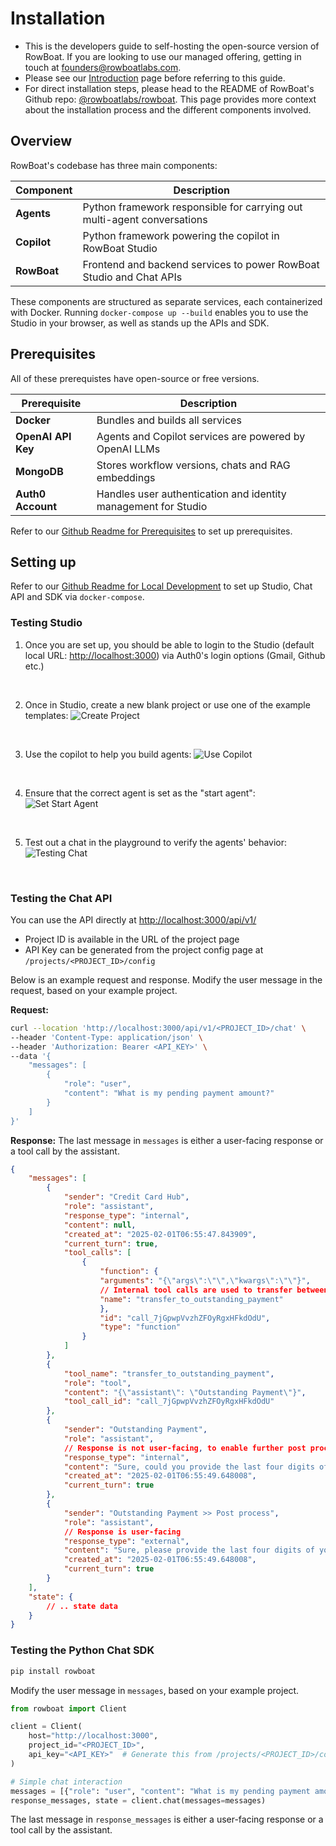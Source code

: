 # Installation

- This is the developers guide to self-hosting the open-source version of RowBoat. If you are looking to use our managed offering, getting in touch at [founders@rowboatlabs.com](mailto:founders@rowboatlabs.com).
- Please see our [Introduction](/) page before referring to this guide.
- For direct installation steps, please head to the README of RowBoat's Github repo: [@rowboatlabs/rowboat](https://github.com/rowboatlabs/rowboat/). This page provides more context about the installation process and the different components involved. 

## Overview

RowBoat's codebase has three main components:

| Component | Description |
|--------------|---------------|
| **Agents** | Python framework responsible for carrying out multi-agent conversations |
| **Copilot** | Python framework powering the copilot in RowBoat Studio |
| **RowBoat** | Frontend and backend services to power RowBoat Studio and Chat APIs |

These components are structured as separate services, each containerized with Docker. Running `docker-compose up --build` enables you to use the Studio in your browser, as well as stands up the APIs and SDK. 

## Prerequisites
All of these prerequistes have open-source or free versions.

| Prerequisite | Description |
|--------------|---------------|
| **Docker** | Bundles and builds all services |
| **OpenAI API Key** | Agents and Copilot services are powered by OpenAI LLMs |
| **MongoDB** | Stores workflow versions, chats and RAG embeddings |
| **Auth0 Account** | Handles user authentication and identity management for Studio |

Refer to our [Github Readme for Prerequisites](https://github.com/rowboatlabs/rowboat/?tab=readme-ov-file#prerequisites) to set up prerequisites.

## Setting up

Refer to our [Github Readme for Local Development](https://github.com/rowboatlabs/rowboat/?tab=readme-ov-file#local-development-setup) to set up Studio, Chat API and SDK via `docker-compose`. 

### Testing Studio

1. Once you are set up, you should be able to login to the Studio (default local URL: [http://localhost:3000](http://localhost:8000)) via Auth0's login options (Gmail, Github etc.)
<br>

2. Once in Studio, create a new blank project or use one of the example templates:
![Create Project](img/project-page.png)
<br>

3. Use the copilot to help you build agents:
![Use Copilot](img/use-copilot.png)
<br>

4. Ensure that the correct agent is set as the "start agent":
![Set Start Agent](img/start-agent.png)
<br>

5. Test out a chat in the playground to verify the agents' behavior:
![Testing Chat](img/testing-chat.png)
<br>

### Testing the Chat API

You can use the API directly at [http://localhost:3000/api/v1/](http://localhost:3000/api/v1/)
- Project ID is available in the URL of the project page
- API Key can be generated from the project config page at `/projects/<PROJECT_ID>/config`

Below is an example request and response. Modify the user message in the request, based on your example project.

**Request:**

```bash
curl --location 'http://localhost:3000/api/v1/<PROJECT_ID>/chat' \
--header 'Content-Type: application/json' \
--header 'Authorization: Bearer <API_KEY>' \
--data '{
    "messages": [
        {
            "role": "user",
            "content": "What is my pending payment amount?"
        }
    ]
}'
```
**Response:**
The last message in `messages` is either a user-facing response or a tool call by the assistant.

```json
{
    "messages": [
        {
            "sender": "Credit Card Hub",
            "role": "assistant",
            "response_type": "internal",
            "content": null,
            "created_at": "2025-02-01T06:55:47.843909",
            "current_turn": true,
            "tool_calls": [
                {
                    "function": {
                    "arguments": "{\"args\":\"\",\"kwargs\":\"\"}",
                    // Internal tool calls are used to transfer between agents
                    "name": "transfer_to_outstanding_payment"
                    },
                    "id": "call_7jGpwpVvzhZFOyRgxHFkdOdU",
                    "type": "function"
                }
            ]
        },
        {
            "tool_name": "transfer_to_outstanding_payment",
            "role": "tool",
            "content": "{\"assistant\": \"Outstanding Payment\"}",
            "tool_call_id": "call_7jGpwpVvzhZFOyRgxHFkdOdU"
        },
        {
            "sender": "Outstanding Payment",
            "role": "assistant",
            // Response is not user-facing, to enable further post processing
            "response_type": "internal",
            "content": "Sure, could you provide the last four digits of your card or your registered mobile number so I can look up your pending payment amount?",
            "created_at": "2025-02-01T06:55:49.648008",
            "current_turn": true
        },
        {
            "sender": "Outstanding Payment >> Post process",
            "role": "assistant",
            // Response is user-facing
            "response_type": "external",
            "content": "Sure, please provide the last four digits of your card or your registered mobile number so I can check your pending payment amount.",
            "created_at": "2025-02-01T06:55:49.648008",
            "current_turn": true
        }
    ],
    "state": {
        // .. state data
    }
}
```

### Testing the Python Chat SDK

```bash
pip install rowboat
```

Modify the user message in `messages`, based on your example project.

```python
from rowboat import Client

client = Client(
    host="http://localhost:3000",
    project_id="<PROJECT_ID>",
    api_key="<API_KEY>"  # Generate this from /projects/<PROJECT_ID>/config
)

# Simple chat interaction
messages = [{"role": "user", "content": "What is my pending payment amount?"}]
response_messages, state = client.chat(messages=messages)
```
The last message in `response_messages` is either a user-facing response or a tool call by the assistant.